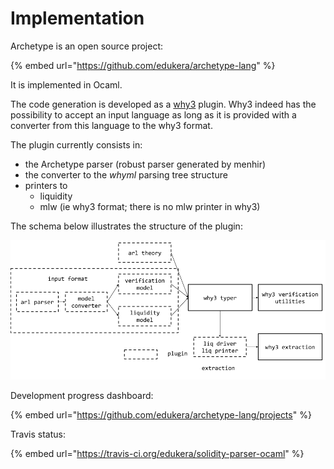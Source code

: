 # Implementation

Archetype is an open source project:

{% embed url="https://github.com/edukera/archetype-lang" %}

It is implemented in Ocaml. 

The code generation is developed as a [why3](http://why3.lri.fr/) plugin. Why3 indeed has the possibility to accept an input language as long as it is provided with a converter from this language to the why3 format.

The plugin currently consists in:

* the Archetype parser \(robust parser generated by menhir\)
* the converter to the _whyml_ parsing tree structure
* printers to
  * liquidity
  * mlw \(ie why3 format; there is no mlw printer in why3\)

The schema below illustrates the structure of the plugin:

![archetype plugin architecture](../.gitbook/assets/archtype_archi.png)

Development progress dashboard:

{% embed url="https://github.com/edukera/archetype-lang/projects" %}

Travis status:

{% embed url="https://travis-ci.org/edukera/solidity-parser-ocaml" %}



